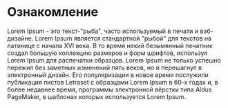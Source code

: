 # Ознакомление

Lorem Ipsum - это текст-"рыба", часто используемый в печати и вэб-дизайне. Lorem Ipsum является стандартной "рыбой" 
для текстов на латинице с начала XVI века. В то время некий безымянный печатник создал большую коллекцию размеров 
и форм шрифтов, используя Lorem Ipsum для распечатки образцов. Lorem Ipsum не только успешно пережил без заметных
изменений пять веков, но и перешагнул в электронный дизайн. Его популяризации в новое время послужили публикация
листов Letraset с образцами Lorem Ipsum в 60-х годах и, в более недавнее время, программы электронной вёрстки 
типа Aldus PageMaker, в шаблонах которых используется Lorem Ipsum.
